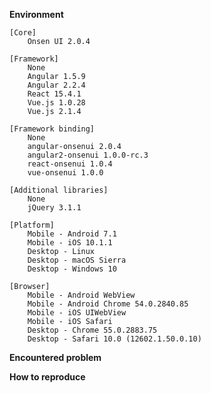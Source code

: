 <!--
Github issues should be used only for bugs and feature requests.
For questions please visit https://stackoverflow.com/tags/onsen-ui or https://community.onsen.io.
For bugs please use the following template.
-->

__Environment__
<!-- Please choose your environment. -->

```
[Core]
    Onsen UI 2.0.4

[Framework]
    None
    Angular 1.5.9
    Angular 2.2.4
    React 15.4.1
    Vue.js 1.0.28
    Vue.js 2.1.4

[Framework binding]
    None
    angular-onsenui 2.0.4
    angular2-onsenui 1.0.0-rc.3
    react-onsenui 1.0.4
    vue-onsenui 1.0.0

[Additional libraries]
    None
    jQuery 3.1.1

[Platform]
    Mobile - Android 7.1
    Mobile - iOS 10.1.1
    Desktop - Linux
    Desktop - macOS Sierra
    Desktop - Windows 10

[Browser]
    Mobile - Android WebView
    Mobile - Android Chrome 54.0.2840.85
    Mobile - iOS UIWebView
    Mobile - iOS Safari
    Desktop - Chrome 55.0.2883.75
    Desktop - Safari 10.0 (12602.1.50.0.10)
```

__Encountered problem__


__How to reproduce__
<!--
If possible provide a working example where the issue is reproduced.
For this, go to http://tutorial.onsen.io/ ,
select a framework and a template and modify or replace it.
This will use the latest Onsen UI version released.
After you finish,
click 'Export to Codepen' button,save it and link it here.
-->
